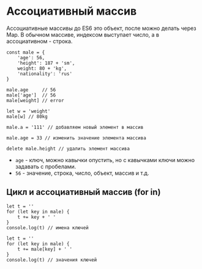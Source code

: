 # Ассоциативный массив
Ассоциативные массивы до ES6 это объект, после можно делать через Map. В обычном массиве, индексом выступает число, а в ассоциативном - строка.

    const male = {
        'age': 56,
        'height': 187 + 'sm',
        weight: 80 + 'kg',
        'nationality': 'rus'
    }

    male.age     // 56
    male['age']  // 56
    male[weight] // error

    let w = 'weight'
    male[w] // 80kg

    male.a = '111' // добавляем новый элемент в массив

    male.age = 33 // изменить значение элемента массива

    delete male.height // удалить элемент массива

- `age` - ключ, можно кавычки опустить, но с кавычками ключи можно задавать с пробелами.
- `56` - значение, строка, число, объект, массив и т.д.

## Цикл и ассоциативный массив (for in)

    let t = ''
    for (let key in male) {
        t += key + ' '
    }
    console.log(t) // имена ключей

    let t = ''
    for (let key in male) {
        t += male[key] + ' '
    }
    console.log(t) // значения ключей
